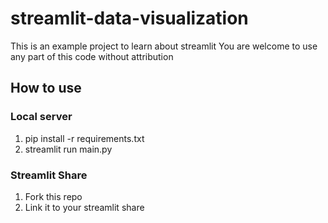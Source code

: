 # streamlit-data-visualization

This is an example project to learn about streamlit
You are welcome to use any part of this code without attribution

## How to use
### Local server
1. pip install -r requirements.txt
2. streamlit run main.py

### Streamlit Share
1. Fork this repo
2. Link it to your streamlit share